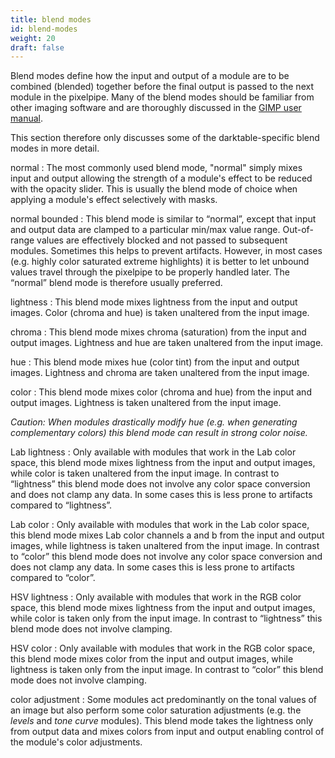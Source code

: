 ```yaml
---
title: blend modes
id: blend-modes
weight: 20
draft: false
---
```


Blend modes define how the input and output of a module are to be combined (blended) together before the final output is passed to the next module in the pixelpipe. Many of the blend modes should be familiar from other imaging software and are thoroughly discussed in the [GIMP user manual](https://docs.gimp.org/2.8/en/gimp-concepts-layer-modes.html). 

This section therefore only discusses some of the darktable-specific blend modes in more detail.

normal
: The most commonly used blend mode, "normal" simply mixes input and output allowing the strength of a module's effect to be reduced with the opacity slider. This is usually the blend mode of choice when applying a module's effect selectively with masks.

normal bounded
: This blend mode is similar to “normal”, except that input and output data are clamped to a particular min/max value range. Out-of-range values are effectively blocked and not passed to subsequent modules. Sometimes this helps to prevent artifacts. However, in most cases (e.g. highly color saturated extreme highlights) it is better to let unbound values travel through the pixelpipe to be properly handled later. The “normal” blend mode is therefore usually preferred.

lightness
: This blend mode mixes lightness from the input and output images. Color (chroma and hue) is taken unaltered from the input image.

chroma
: This blend mode mixes chroma (saturation) from the input and output images. Lightness and hue are taken unaltered from the input image.

hue
: This blend mode mixes hue (color tint) from the input and output images. Lightness and chroma are taken unaltered from the input image.

color
: This blend mode mixes color (chroma and hue) from the input and output images. Lightness is taken unaltered from the input image. 

_Caution: When modules drastically modify hue (e.g. when generating complementary colors) this blend mode can result in strong color noise._

Lab lightness
: Only available with modules that work in the Lab color space, this blend mode mixes lightness from the input and output images, while color is taken unaltered from the input image. In contrast to “lightness” this blend mode does not involve any color space conversion and does not clamp any data. In some cases this is less prone to artifacts compared to “lightness”.

Lab color
: Only available with modules that work in the Lab color space, this blend mode mixes Lab color channels a and b from the input and output images, while lightness is taken unaltered from the input image. In contrast to “color” this blend mode does not involve any color space conversion and does not clamp any data. In some cases this is less prone to artifacts compared to “color”.

HSV lightness
: Only available with modules that work in the RGB color space, this blend mode mixes lightness from the input and output images, while color is taken only from the input image. In contrast to “lightness” this blend mode does not involve clamping.

HSV color
: Only available with modules that work in the RGB color space, this blend mode mixes color from the input and output images, while lightness is taken only from the input image. In contrast to “color” this blend mode does not involve clamping.

color adjustment
: Some modules act predominantly on the tonal values of an image but also perform some color saturation adjustments (e.g. the _levels_ and _tone curve_ modules). This blend mode takes the lightness only from output data and mixes colors from input and output enabling control of the module's color adjustments.
